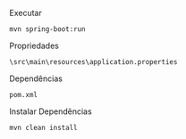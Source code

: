 
Executar
```code
mvn spring-boot:run
```

Propriedades
```code
\src\main\resources\application.properties
```

Dependências
```code
pom.xml
```

Instalar Dependências
```code
mvn clean install
```

